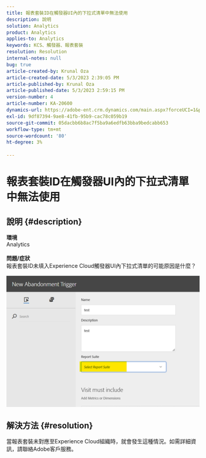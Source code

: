 ```yaml
---
title: 報表套裝ID在觸發器UI內的下拉式清單中無法使用
description: 說明
solution: Analytics
product: Analytics
applies-to: Analytics
keywords: KCS、觸發器、報表套裝
resolution: Resolution
internal-notes: null
bug: true
article-created-by: Krunal Oza
article-created-date: 5/3/2023 2:39:05 PM
article-published-by: Krunal Oza
article-published-date: 5/3/2023 2:59:15 PM
version-number: 4
article-number: KA-20600
dynamics-url: https://adobe-ent.crm.dynamics.com/main.aspx?forceUCI=1&pagetype=entityrecord&etn=knowledgearticle&id=1cb8f33f-c0e9-ed11-a7c6-6045bd006b4b
exl-id: 9df87394-9ae8-41fb-95b9-cac78c059b19
source-git-commit: 05dacbb6b8ac7f5ba9a6edfb63bba9bedcabb653
workflow-type: tm+mt
source-wordcount: '80'
ht-degree: 3%

---
```


# 報表套裝ID在觸發器UI內的下拉式清單中無法使用

## 說明 {#description}

<b>環境</b><br>Analytics<br> <br><b>問題/症狀</b><br>報表套裝ID未填入Experience Cloud觸發器UI內下拉式清單的可能原因是什麼？

![](assets/___20b8f33f-c0e9-ed11-a7c6-6045bd006b4b___.png)

## 解決方法 {#resolution}

當報表套裝未對應至Experience Cloud組織時，就會發生這種情況。如需詳細資訊，請聯絡Adobe客戶服務。

<br>
